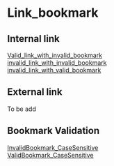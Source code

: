 # Link_bookmark


## Internal link
[Valid_link_with_invalid_bookmark](Link_ListNested.md#123) <br/>
[invalid_link_with_invalid_bookmark](Link_ListNest.md#123) <br/>
[invalid_link_with_valid_bookmark](Link_ListNest.md#bookmarktarget)<br/>

## External link
To be add

## Bookmark Validation
[InvalidBookmark_CaseSensitive](#Internal-link)
<br> [ValidBookmark_CaseSensitive](#internal-link)
